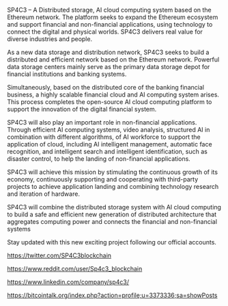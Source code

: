 SP4C3 – A Distributed storage, AI cloud computing system based on the Ethereum network. The platform seeks to expand the Ethereum ecosystem and support financial and non-financial applications, using technology to connect the digital and physical worlds. SP4C3 delivers real value for diverse industries and people. 

As a new data storage and distribution network, SP4C3 seeks to build a distributed and efficient network based on the Ethereum network. Powerful data storage centers mainly serve as the primary data storage depot for financial institutions and banking systems. 

Simultaneously, based on the distributed core of the banking financial business, a highly scalable financial cloud and AI computing system arises. This process completes the open-source AI cloud computing platform to support the innovation of the digital financial system.  

SP4C3 will also play an important role in non-financial applications. Through efficient AI computing systems, video analysis, structured AI in combination with different algorithms, of AI workforce to support the application of cloud, including AI intelligent management, automatic face recognition, and intelligent search and intelligent identification, such as disaster control, to help the landing of non-financial applications. 

SP4C3 will achieve this mission by stimulating the continuous growth of its economy, continuously supporting and cooperating with third-party projects to achieve application landing and combining technology research and iteration of hardware. 

SP4C3 will combine the distributed storage system with AI cloud computing to build a safe and efficient new generation of distributed architecture that aggregates computing power and connects the financial and non-financial systems  

Stay updated with this new exciting project following our official accounts.

https://twitter.com/SP4C3blockchain

https://www.reddit.com/user/Sp4c3_blockchain

https://www.linkedin.com/company/sp4c3/

https://bitcointalk.org/index.php?action=profile;u=3373336;sa=showPosts
